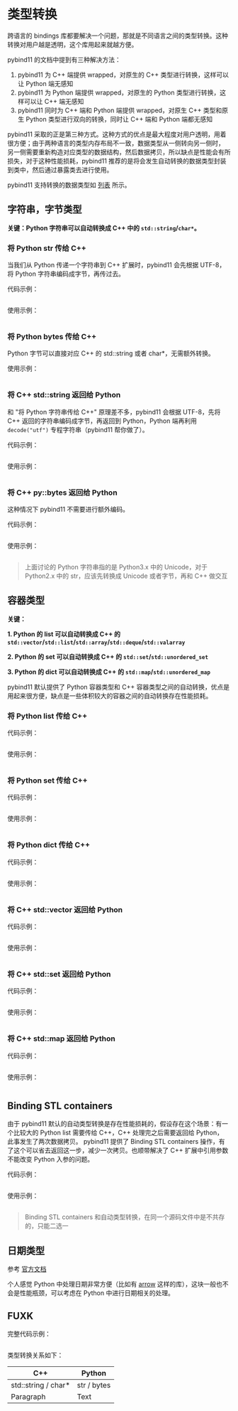 # 类型转换

跨语言的 bindings 库都要解决一个问题，那就是不同语言之间的类型转换。这种转换对用户越是透明，这个库用起来就越方便。

pybind11 的文档中提到有三种解决方法：

1. pybind11 为 C++ 端提供 wrapped，对原生的 C++ 类型进行转换，这样可以让 Python 端无感知
2. pybind11 为 Python 端提供 wrapped，对原生的 Python 类型进行转换，这样可以让 C++ 端无感知
3. pybind11 同时为 C++ 端和 Python 端提供 wrapped，对原生 C++ 类型和原生 Python 类型进行双向的转换，同时让 C++ 端和 Python 端都无感知

pybind11 采取的正是第三种方式。这种方式的优点是最大程度对用户透明，用着很方便；由于两种语言的类型内存布局不一致，数据类型从一侧转向另一侧时，
另一侧需要重新构造对应类型的数据结构，然后数据拷贝，所以缺点是性能会有所损失，对于这种性能损耗，pybind11 推荐的是将会发生自动转换的数据类型封装 到类中，然后通过暴露类去进行使用。

pybind11
支持转换的数据类型如 [列表](https://pybind11.readthedocs.io/en/stable/advanced/cast/overview.html#list-of-all-builtin-conversions)
所示。

## 字符串，字节类型

**关键：Python 字符串可以自动转换成 C++ 中的 `std::string`/`char*`。**

### 将 Python str 传给 C++

当我们从 Python 传递一个字符串到 C++ 扩展时，pybind11 会先根据 UTF-8，将 Python 字符串编码成字节，再传过去。

代码示例：

```C++

```

使用示例：

```BASH

```

### 将 Python bytes 传给 C++

Python 字节可以直接对应 C++ 的 std::string 或者 char*，无需额外转换。

使用示例：

```BASH

```

### 将 C++ std::string 返回给 Python

和 "将 Python 字符串传给 C++" 原理差不多，pybind11 会根据 UTF-8，先将 C++ 返回的字符串编码成字节，再返回到 Python，Python 端再利用 `decode("utf")`
专程字符串（pybind11 帮你做了）。

代码示例：

```C++

```

使用示例：

```BASH

```

### 将 C++ py::bytes 返回给 Python

这种情况下 pybind11 不需要进行额外编码。

代码示例：

```C++

```

使用示例：

```BASH

```

> 上面讨论的 Python 字符串指的是 Python3.x 中的 Unicode，对于 Python2.x 中的 str，应该先转换成 Unicode 或者字节，再和 C++ 做交互

## 容器类型

**关键：**

**1. Python 的 list 可以自动转换成 C++ 的 `std::vector`/`std::list`/`std::array`/`std::deque`/`std::valarray`**

**2. Python 的 set 可以自动转换成 C++ 的 `std::set`/`std::unordered_set`**

**3. Python 的 dict 可以自动转换成 C++ 的 `std::map`/`std::unordered_map`**

pybind11 默认提供了 Python 容器类型和 C++ 容器类型之间的自动转换，优点是用起来很方便，缺点是一些体积较大的容器之间的自动转换存在性能损耗。

### 将 Python list 传给 C++

代码示例：

```C++

```

使用示例：

```BASH

```

### 将 Python set 传给 C++

代码示例：

```C++

```

使用示例：

```BASH

```

### 将 Python dict 传给 C++

代码示例：

```C++

```

使用示例：

```BASH

```

### 将 C++ std::vector 返回给 Python

代码示例：

```C++

```

使用示例：

```BASH

```

### 将 C++ std::set 返回给 Python

代码示例：

```C++

```

使用示例：

```BASH

```

### 将 C++ std::map 返回给 Python

代码示例：

```C++

```

使用示例：

```BASH

```

## Binding STL containers

由于 pybind11 默认的自动类型转换是存在性能损耗的，假设存在这个场景：有一个比较大的 Python list 需要传给 C++，C++ 处理完之后需要返回给 Python， 此事发生了两次数据拷贝。 pybind11 提供了
Binding STL containers 操作，有了这个可以省去返回这一步，减少一次拷贝。也顺带解决了 C++ 扩展中引用参数不能改变 Python 入参的问题。

代码示例：

```C++

```

使用示例：

```BASH

```

> Binding STL containers 和自动类型转换，在同一个源码文件中是不共存的，只能二选一

## 日期类型

参考 [官方文档](https://pybind11.readthedocs.io/en/stable/advanced/cast/chrono.html#provided-conversions)

个人感觉 Python 中处理日期非常方便（比如有 [arrow](https://github.com/arrow-py/arrow) 这样的库），这块一般也不会是性能瓶颈，可以考虑在 Python 中进行日期相关的处理。

## FUXK

完整代码示例：

```C++

```

类型转换关系如下：

| C++      | Python |
| ----------- | ----------- |
| std::string / char*      | str / bytes     |
| Paragraph   | Text        |